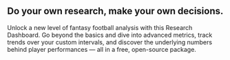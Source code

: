 ## Do your own research, make your own decisions.

Unlock a new level of fantasy football analysis with this Research Dashboard. 
Go beyond the basics and dive into advanced metrics, track trends over your custom intervals, and discover the underlying numbers behind player performances — all in a free, open-source package.
